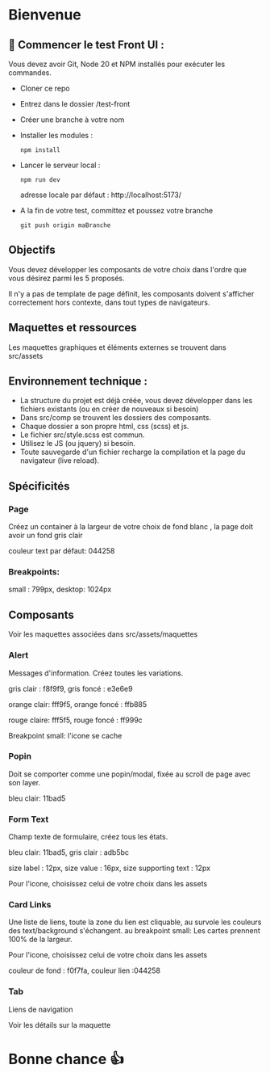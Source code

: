 # Bienvenue

## 🚀 Commencer le test Front UI :

Vous devez avoir Git, Node 20 et NPM installés pour exécuter les commandes.

- Cloner ce repo
- Entrez dans le dossier /test-front
- Créer une branche à votre nom
- Installer les modules :
  ```
  npm install
  ```
- Lancer le serveur local :

  ```
  npm run dev
  ```

  adresse locale par défaut : http://localhost:5173/

- A la fin de votre test, committez et poussez votre branche
  ```
  git push origin maBranche
  ```

## Objectifs

Vous devez développer les composants de votre choix dans l'ordre que vous désirez parmi les 5 proposés.

Il n'y a pas de template de page définit, les composants doivent s'afficher correctement hors contexte, dans tout types de navigateurs.

## Maquettes et ressources

Les maquettes graphiques et éléments externes se trouvent dans src/assets

## Environnement technique :

- La structure du projet est déjà créée, vous devez développer dans les fichiers existants (ou en créer de nouveaux si besoin)
- Dans src/comp se trouvent les dossiers des composants.
- Chaque dossier a son propre html, css (scss) et js.
- Le fichier src/style.scss est commun.
- Utilisez le JS (ou jquery) si besoin.
- Toute sauvegarde d'un fichier recharge la compilation et la page du navigateur (live reload).

## Spécificités

### Page

Créez un container à la largeur de votre choix de fond blanc , la page doit avoir un fond gris clair

couleur text par défaut: 044258

### Breakpoints:

small : 799px, desktop: 1024px

## Composants

Voir les maquettes associées dans src/assets/maquettes

### Alert

Messages d'information. Créez toutes les variations.

gris clair : f8f9f9, gris foncé : e3e6e9

orange clair: fff9f5, orange foncé : ffb885

rouge claire: fff5f5, rouge foncé : ff999c

Breakpoint small: l'icone se cache

### Popin

Doit se comporter comme une popin/modal, fixée au scroll de page avec son layer.

bleu clair: 11bad5

### Form Text

Champ texte de formulaire, créez tous les états.

bleu clair: 11bad5, gris clair : adb5bc

size label : 12px,
size value : 16px,
size supporting text : 12px

Pour l'icone, choisissez celui de votre choix dans les assets

### Card Links

Une liste de liens, toute la zone du lien est cliquable, au survole les couleurs des text/background s'échangent. au breakpoint small: Les cartes prennent 100% de la largeur.

Pour l'icone, choisissez celui de votre choix dans les assets

couleur de fond : f0f7fa,
couleur lien :044258

### Tab

Liens de navigation

Voir les détails sur la maquette

# Bonne chance 👍

